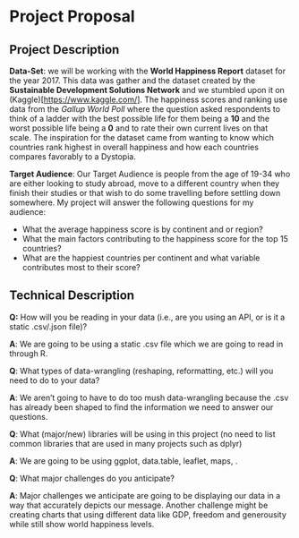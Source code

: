 # Project Proposal

## Project Description

__Data-Set__: we will be working with the **World Happiness Report** dataset for the year 2017. This data was gather and the dataset created by the **Sustainable Development Solutions Network** and we stumbled upon it on (Kaggle)[https://www.kaggle.com/]. The happiness scores and ranking use data from the *Gallup World Poll* where the question asked respondents to think of a ladder with the best possible life for them being a **10** and the worst possible life being a **0** and to rate their own current lives on that scale. The inspiration for the dataset came from wanting to know which countries rank highest in overall happiness and how each countries compares favorably to a Dystopia.

__Target Audience__: Our Target Audience is people from the age of 19-34 who are either looking to study abroad, move to a different country when they finish their studies or that wish to do some travelling before settling down somewhere. My project will answer the following questions for my audience:

* What the average happiness score is by continent and or region?
* What the main factors contributing to the happiness score for the top 15 countries?
* What are the happiest countries per continent and what variable contributes most to their score?

## Technical Description
__Q:__ How will you be reading in your data (i.e., are you using an API, or is it a static .csv/.json file)?

__A__: We are going to be using a static .csv file which we are going to read in through R.

__Q__: What types of data-wrangling (reshaping, reformatting, etc.) will you need to do to your data?

__A__: We aren’t going to have to do too mush data-wrangling because the .csv has already been shaped to find the information we need to answer our questions.

__Q__: What (major/new) libraries will be using in this project (no need to list common libraries that are used in many projects such as dplyr)

__A__: We are going to be using ggplot, data.table, leaflet, maps, .

__Q__: What major challenges do you anticipate?

__A__:  Major challenges we anticipate are going to be displaying our data in a way that accurately depicts our message. Another challenge might be creating charts that using different data like GDP, freedom and generousity while still show world happiness levels.
